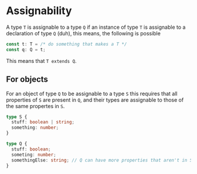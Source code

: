 # Assignability
A type `T` is assignable to a type `Q` if an instance of type `T` is assignable to a declaration of type `Q` (duh), this means, the following is possible

```ts
const t: T = /* do something that makes a T */
const q: Q = t;
```

This means that `T extends Q`.

## For objects
For an object of type `Q` to be assignable to a type `S` this requires that all properties of `S` are present in `Q`, and their types are assignable to those of the same propertes in `S`.

```ts
type S {
  stuff: boolean | string;
  something: number;
}

type Q {
  stuff: boolean;
  someting: number;
  somethingElse: string; // Q can have more properties that aren't in S
}
```
